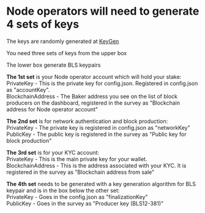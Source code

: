# Node operators will need to generate 4 sets of keys



The keys are randomly generated at [KeyGen](https://dashboard.partisiablockchain.com/keygen)

You need three sets of keys from the upper box

The lower box generate BLS keypairs


**The 1st set** is your Node operator account which will hold your stake:  
PrivateKey - This is the private key for config.json. Registered in config.json as "accountKey".   
BlockchainAddress - The Baker address you see on the list of block producers on the dashboard, registered in the survey as "Blockchain address for Node operator account"


**The 2nd set** is for network authentication and block production:  
PrivateKey - The private key is registered in config.json as "networkKey"  
PublicKey - The public key is registered in the survey as "Public key for block production"


**The 3rd set** is for your KYC account:  
PrivateKey - This is the main private key for your wallet.  
BlockchainAddress - This is the address associated with your KYC. It is registered in the survey as "Blockchain address from sale"  


**The 4th set** needs to be generated with a key generation algorithm for BLS keypair and is in the box below the other set:  
PrivateKey - Goes in the config.json as "finalizationKey"  
PublicKey - Goes in the survey as "Producer key (BLS12-381)"

